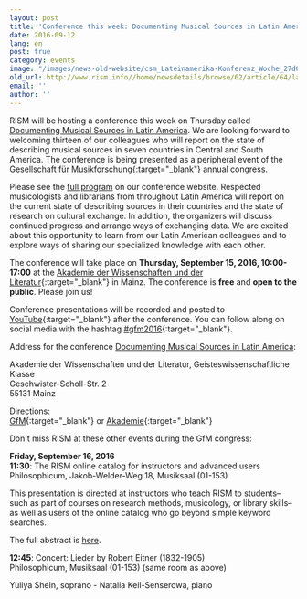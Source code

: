 ```yaml
---
layout: post
title: 'Conference this week: Documenting Musical Sources in Latin America'
date: 2016-09-12
lang: en
post: true
category: events
image: "/images/news-old-website/csm_Lateinamerika-Konferenz_Woche_27d0dc1016.jpg"
old_url: http://www.rism.info//home/newsdetails/browse/62/article/64/latin-america-conference-this-week.html
email: ''
author: ''
---
```


RISM will be hosting a conference this week on Thursday called [Documenting Musical Sources in Latin America](/publications/conferences/latin-america-conference-2016.html). We are looking forward to welcoming thirteen of our colleagues who will report on the state of describing musical sources in seven countries in Central and South America. The conference is being presented as a peripheral event of the [Gesellschaft für Musikforschung](https://web.archive.org/web/20200812201036/https://www.gfm2016.uni-mainz.de/){:target="_blank"} annual congress.

Please see the [full program](/publications/conferences/latin-america-conference-2016.html) on our conference website. Respected musicologists and librarians from throughout Latin America will report on the current state of describing sources in their countries and the state of research on cultural exchange. In addition, the organizers will discuss continued progress and arrange ways of exchanging data. We are excited about this opportunity to learn from our Latin American colleagues and to explore ways of sharing our specialized knowledge with each other.

The conference will take place on **Thursday, September 15, 2016, 10:00-17:00** at the [Akademie der Wissenschaften und der Literatur](https://www.adwmainz.de/){:target="_blank"} in Mainz. The conference is **free** and **open to the public**. Please join us!

Conference presentations will be recorded and posted to [YouTube](https://www.youtube.com/playlist?list=PL9SyOIE9iSYI-qGaDNQhXCptexIif8Scm){:target="_blank"} after the conference. You can follow along on social media with the hashtag [#gfm2016](https://twitter.com/search?q=%23gfm2016&src=typd){:target="_blank"}.


Address for the conference [Documenting Musical Sources in Latin America](/publications/conferences/latin-america-conference-2016.html):

Akademie der Wissenschaften und der Literatur, Geisteswissenschaftliche Klasse  
Geschwister-Scholl-Str. 2  
55131 Mainz  

Directions:  
[GfM](http://www.gfm2016.uni-mainz.de/zur-akademie-to-venue-i-akademie/){:target="_blank"} or [Akademie](http://www.adwmainz.de/anfahrt.html){:target="_blank"}  

Don't miss RISM at these other events during the GfM congress:  

**Friday, September 16, 2016**  
**11:30**: The RISM online catalog for instructors and advanced users  
Philosophicum, Jakob-Welder-Weg 18, Musiksaal (01-153)  

This presentation is directed at instructors who teach RISM to students–such as part of courses on research methods, musicology, or library skills–as well as users of the online catalog who go beyond simple keyword searches.  

The full abstract is [here](/publications/conferences/latin-america-conference-2016.html#rism-at-gfm).

**12:45**: Concert: Lieder by Robert Eitner (1832-1905)  
Philosophicum, Musiksaal (01-153) (same room as above)  

Yuliya Shein, soprano - Natalia Keil-Senserowa, piano
